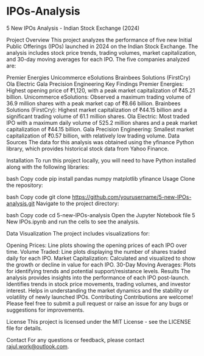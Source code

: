 # IPOs-Analysis
5 New IPOs Analysis - Indian Stock Exchange (2024)

Project Overview
This project analyzes the performance of five new Initial Public Offerings (IPOs) launched in 2024 on the Indian Stock Exchange. The analysis includes stock price trends, trading volumes, market capitalization, and 30-day moving averages for each IPO. The five companies analyzed are:

Premier Energies
Unicommerce eSolutions
Brainbees Solutions (FirstCry)
Ola Electric
Gala Precision Engineering
Key Findings
Premier Energies: Highest opening price of ₹1,120, with a peak market capitalization of ₹45.21 billion.
Unicommerce eSolutions: Observed a maximum trading volume of 36.9 million shares with a peak market cap of ₹8.66 billion.
Brainbees Solutions (FirstCry): Highest market capitalization of ₹44.15 billion and a significant trading volume of 61.1 million shares.
Ola Electric: Most traded IPO with a maximum daily volume of 525.2 million shares and a peak market capitalization of ₹44.15 billion.
Gala Precision Engineering: Smallest market capitalization of ₹0.57 billion, with relatively low trading volume.
Data Sources
The data for this analysis was obtained using the yfinance Python library, which provides historical stock data from Yahoo Finance.

Installation
To run this project locally, you will need to have Python installed along with the following libraries:

bash
Copy code
pip install pandas numpy matplotlib yfinance
Usage
Clone the repository:

bash
Copy code
git clone https://github.com/yourusername/5-new-IPOs-analysis.git
Navigate to the project directory:

bash
Copy code
cd 5-new-IPOs-analysis
Open the Jupyter Notebook file 5 New IPOs.ipynb and run the cells to see the analysis.

Data Visualization
The project includes visualizations for:

Opening Prices: Line plots showing the opening prices of each IPO over time.
Volume Traded: Line plots displaying the number of shares traded daily for each IPO.
Market Capitalization: Calculated and visualized to show the growth or decline in value for each IPO.
30-Day Moving Averages: Plots for identifying trends and potential support/resistance levels.
Results
The analysis provides insights into the performance of each IPO post-launch.
Identifies trends in stock price movements, trading volumes, and investor interest.
Helps in understanding the market dynamics and the stability or volatility of newly launched IPOs.
Contributing
Contributions are welcome! Please feel free to submit a pull request or raise an issue for any bugs or suggestions for improvements.

License
This project is licensed under the MIT License - see the LICENSE file for details.

Contact
For any questions or feedback, please contact rajul.work@outlook.com.
